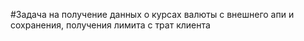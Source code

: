 #Задача на получение данных о курсах валюты с внешнего апи и сохранения, получения лимита с трат клиента 